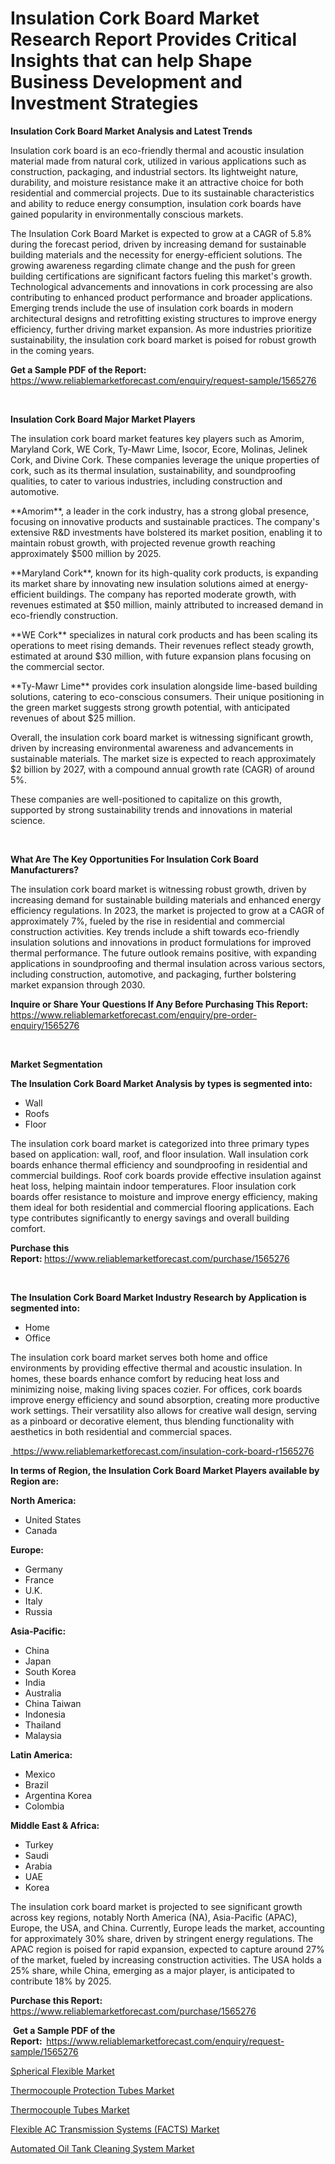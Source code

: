 <p><h1>Insulation Cork Board Market Research Report Provides Critical Insights that can help Shape Business Development and Investment Strategies</h1></p><p><strong>Insulation Cork Board Market Analysis and Latest Trends</strong></p>
<p><p>Insulation cork board is an eco-friendly thermal and acoustic insulation material made from natural cork, utilized in various applications such as construction, packaging, and industrial sectors. Its lightweight nature, durability, and moisture resistance make it an attractive choice for both residential and commercial projects. Due to its sustainable characteristics and ability to reduce energy consumption, insulation cork boards have gained popularity in environmentally conscious markets.</p><p>The Insulation Cork Board Market is expected to grow at a CAGR of 5.8% during the forecast period, driven by increasing demand for sustainable building materials and the necessity for energy-efficient solutions. The growing awareness regarding climate change and the push for green building certifications are significant factors fueling this market's growth. Technological advancements and innovations in cork processing are also contributing to enhanced product performance and broader applications. Emerging trends include the use of insulation cork boards in modern architectural designs and retrofitting existing structures to improve energy efficiency, further driving market expansion. As more industries prioritize sustainability, the insulation cork board market is poised for robust growth in the coming years.</p></p>
<p><strong>Get a Sample PDF of the Report:&nbsp;</strong> <a href="https://www.reliablemarketforecast.com/enquiry/request-sample/1565276?utm_campaign=2447&utm_medium=2&utm_source=Github&utm_content=ia&utm_term=31032025&utm_id=insulation-cork-board">https://www.reliablemarketforecast.com/enquiry/request-sample/1565276</a></p>
<p>&nbsp;</p>
<p><strong>Insulation Cork Board Major Market Players</strong></p>
<p><p>The insulation cork board market features key players such as Amorim, Maryland Cork, WE Cork, Ty-Mawr Lime, Isocor, Ecore, Molinas, Jelinek Cork, and Divine Cork. These companies leverage the unique properties of cork, such as its thermal insulation, sustainability, and soundproofing qualities, to cater to various industries, including construction and automotive.</p><p>**Amorim**, a leader in the cork industry, has a strong global presence, focusing on innovative products and sustainable practices. The company's extensive R&D investments have bolstered its market position, enabling it to maintain robust growth, with projected revenue growth reaching approximately $500 million by 2025.</p><p>**Maryland Cork**, known for its high-quality cork products, is expanding its market share by innovating new insulation solutions aimed at energy-efficient buildings. The company has reported moderate growth, with revenues estimated at $50 million, mainly attributed to increased demand in eco-friendly construction.</p><p>**WE Cork** specializes in natural cork products and has been scaling its operations to meet rising demands. Their revenues reflect steady growth, estimated at around $30 million, with future expansion plans focusing on the commercial sector.</p><p>**Ty-Mawr Lime** provides cork insulation alongside lime-based building solutions, catering to eco-conscious consumers. Their unique positioning in the green market suggests strong growth potential, with anticipated revenues of about $25 million.</p><p>Overall, the insulation cork board market is witnessing significant growth, driven by increasing environmental awareness and advancements in sustainable materials. The market size is expected to reach approximately $2 billion by 2027, with a compound annual growth rate (CAGR) of around 5%.</p><p>These companies are well-positioned to capitalize on this growth, supported by strong sustainability trends and innovations in material science.</p></p>
<p>&nbsp;</p>
<p><strong>What Are The Key Opportunities For Insulation Cork Board Manufacturers?</strong></p>
<p><p>The insulation cork board market is witnessing robust growth, driven by increasing demand for sustainable building materials and enhanced energy efficiency regulations. In 2023, the market is projected to grow at a CAGR of approximately 7%, fueled by the rise in residential and commercial construction activities. Key trends include a shift towards eco-friendly insulation solutions and innovations in product formulations for improved thermal performance. The future outlook remains positive, with expanding applications in soundproofing and thermal insulation across various sectors, including construction, automotive, and packaging, further bolstering market expansion through 2030.</p></p>
<p><strong>Inquire or Share Your Questions If Any Before Purchasing This Report:</strong> <a href="https://www.reliablemarketforecast.com/enquiry/pre-order-enquiry/1565276?utm_campaign=2447&utm_medium=2&utm_source=Github&utm_content=ia&utm_term=31032025&utm_id=insulation-cork-board">https://www.reliablemarketforecast.com/enquiry/pre-order-enquiry/1565276</a></p>
<p>&nbsp;</p>
<p><strong>Market Segmentation</strong></p>
<p><strong>The Insulation Cork Board Market Analysis by types is segmented into:</strong></p>
<p><ul><li>Wall</li><li>Roofs</li><li>Floor</li></ul></p>
<p><p>The insulation cork board market is categorized into three primary types based on application: wall, roof, and floor insulation. Wall insulation cork boards enhance thermal efficiency and soundproofing in residential and commercial buildings. Roof cork boards provide effective insulation against heat loss, helping maintain indoor temperatures. Floor insulation cork boards offer resistance to moisture and improve energy efficiency, making them ideal for both residential and commercial flooring applications. Each type contributes significantly to energy savings and overall building comfort.</p></p>
<p><strong>Purchase this Report:&nbsp;</strong><a href="https://www.reliablemarketforecast.com/purchase/1565276?utm_campaign=2447&utm_medium=2&utm_source=Github&utm_content=ia&utm_term=31032025&utm_id=insulation-cork-board">https://www.reliablemarketforecast.com/purchase/1565276</a></p>
<p>&nbsp;</p>
<p><strong>The Insulation Cork Board Market Industry Research by Application is segmented into:</strong></p>
<p><ul><li>Home</li><li>Office</li></ul></p>
<p><p>The insulation cork board market serves both home and office environments by providing effective thermal and acoustic insulation. In homes, these boards enhance comfort by reducing heat loss and minimizing noise, making living spaces cozier. For offices, cork boards improve energy efficiency and sound absorption, creating more productive work settings. Their versatility also allows for creative wall design, serving as a pinboard or decorative element, thus blending functionality with aesthetics in both residential and commercial spaces.</p></p>
<p><a href="https://www.reliablemarketforecast.com/insulation-cork-board-r1565276?utm_campaign=2447&utm_medium=2&utm_source=Github&utm_content=ia&utm_term=31032025&utm_id=insulation-cork-board">&nbsp;https://www.reliablemarketforecast.com/insulation-cork-board-r1565276</a></p>
<p><strong>In terms of Region, the Insulation Cork Board Market Players available by Region are:</strong></p>
<p>
    <p> <strong> North America: </strong>
        <ul>
            <li>United States</li>
            <li>Canada</li>
        </ul>
        </p> 
    <p> <strong> Europe: </strong>
        <ul>
            <li>Germany</li>
            <li>France</li>
            <li>U.K.</li>
            <li>Italy</li>
            <li>Russia</li>
        </ul>
        </p> 
    <p> <strong> Asia-Pacific: </strong>
        <ul>
            <li>China</li>
            <li>Japan</li>
            <li>South Korea</li>
            <li>India</li>
            <li>Australia</li>
            <li>China Taiwan</li>
            <li>Indonesia</li>
            <li>Thailand</li>
            <li>Malaysia</li>
        </ul>
        </p> 
    <p> <strong> Latin America: </strong>
        <ul>
            <li>Mexico</li>
            <li>Brazil</li>
            <li>Argentina Korea</li>
            <li>Colombia</li>
        </ul>
        </p> 
    <p> <strong> Middle East & Africa: </strong>
        <ul>
            <li>Turkey</li>
            <li>Saudi</li>
            <li>Arabia</li>
            <li>UAE</li>
            <li>Korea</li>
        </ul>
    </p>
    </p>
<p><p>The insulation cork board market is projected to see significant growth across key regions, notably North America (NA), Asia-Pacific (APAC), Europe, the USA, and China. Currently, Europe leads the market, accounting for approximately 30% share, driven by stringent energy regulations. The APAC region is poised for rapid expansion, expected to capture around 27% of the market, fueled by increasing construction activities. The USA holds a 25% share, while China, emerging as a major player, is anticipated to contribute 18% by 2025.</p></p>
<p><strong>Purchase this Report: </strong><a href="https://www.reliablemarketforecast.com/purchase/1565276?utm_campaign=2447&utm_medium=2&utm_source=Github&utm_content=ia&utm_term=31032025&utm_id=insulation-cork-board">https://www.reliablemarketforecast.com/purchase/1565276</a></p>
<p>&nbsp;<strong>Get a Sample PDF of the Report:&nbsp;&nbsp;</strong><a href="https://www.reliablemarketforecast.com/enquiry/request-sample/1565276?utm_campaign=2447&utm_medium=2&utm_source=Github&utm_content=ia&utm_term=31032025&utm_id=insulation-cork-board">https://www.reliablemarketforecast.com/enquiry/request-sample/1565276</a></p>
<p><strong></strong></p>
<p><p><a href="https://www.linkedin.com/pulse/spherical-flexiblemarket-analysis-forecastinggrowth-drivers-yaesc?utm_campaign=2447&utm_medium=2&utm_source=Github&utm_content=ia&utm_term=31032025&utm_id=insulation-cork-board">Spherical Flexible Market</a></p><p><a href="https://github.com/grimssummouc/Market-Research-Report-List-1/blob/main/thermocouple-protection-tubes-market.md?utm_campaign=2447&utm_medium=2&utm_source=Github&utm_content=ia&utm_term=31032025&utm_id=insulation-cork-board">Thermocouple Protection Tubes Market</a></p><p><a href="https://github.com/piskofraisel/Market-Research-Report-List-1/blob/main/thermocouple-tubes-market.md?utm_campaign=2447&utm_medium=2&utm_source=Github&utm_content=ia&utm_term=31032025&utm_id=insulation-cork-board">Thermocouple Tubes Market</a></p><p><a href="https://www.linkedin.com/pulse/success-formula-growing-flexible-ac-transmission-systems-facts-vkp4c?utm_campaign=2447&utm_medium=2&utm_source=Github&utm_content=ia&utm_term=31032025&utm_id=insulation-cork-board">Flexible AC Transmission Systems (FACTS) Market</a></p><p><a href="https://www.linkedin.com/pulse/unlocking-potential-automated-oil-tank-cleaning-system-market-9teoc?utm_campaign=2447&utm_medium=2&utm_source=Github&utm_content=ia&utm_term=31032025&utm_id=insulation-cork-board">Automated Oil Tank Cleaning System Market</a></p></p>